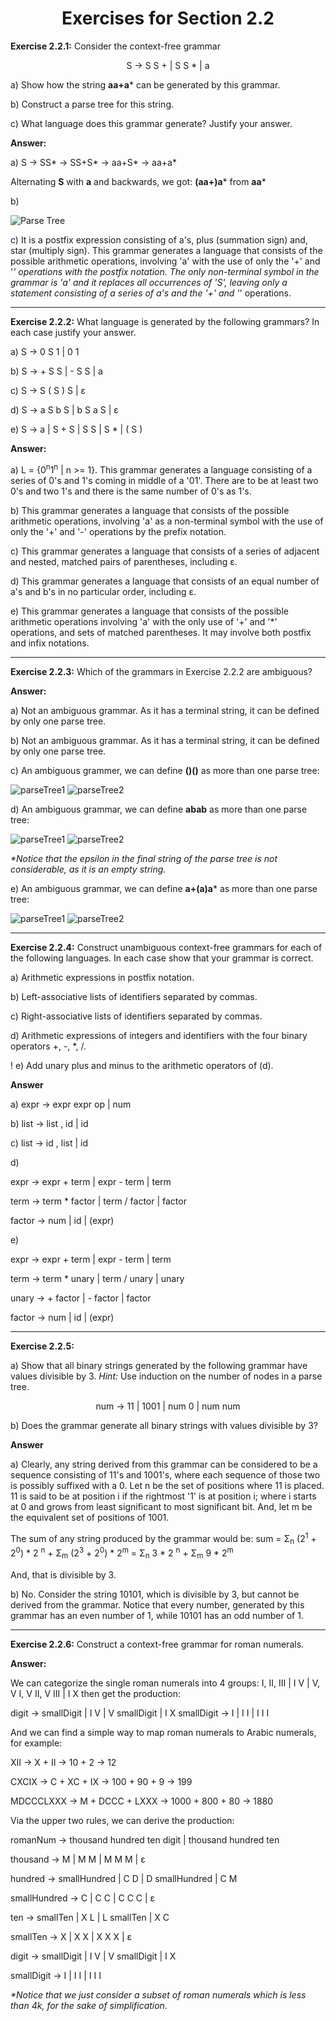 <h1 align="center">Exercises for Section 2.2</h1>

**Exercise 2.2.1:** Consider the context-free grammar

<p align="center">S &rarr; S S + | S S * | a</p>

a) Show how the string **aa+a*** can be generated by this grammar.

b) Construct a parse tree for this string.

c) What language does this grammar generate? Justify your answer.

**Answer:**

a) 
S &rarr; SS*
&rarr; SS+S*
&rarr; aa+S*
&rarr; aa+a*

Alternating **S** with **a** and backwards, we got: **(aa+)a*** from **aa***

b) 

![Parse Tree](https://user-images.githubusercontent.com/52632898/148651428-92c510fa-6c63-44ba-b584-c45440ecbf33.png)

c) It is a postfix expression consisting of a's, plus (summation sign) and, star (multiply sign).
This grammar generates a language that consists of the possible arithmetic operations,
involving 'a' with the use of only the '+' and '*' operations with the postfix notation.
The only non-terminal symbol in the grammar is 'a' and it replaces all occurrences of 'S',
leaving only a statement consisting of a series of a's and the '+' and '*' operations.

---

**Exercise 2.2.2:** What language is generated by the following grammars? In each case justify your answer.

a) S &rarr; 0 S 1 | 0 1

b) S &rarr; + S S | - S S | a

c) S &rarr; S ( S ) S | ε

d) S &rarr; a S b S | b S a S | ε

e) S &rarr; a | S + S | S S | S * | ( S )

**Answer:**

a) L = {0<sup>n</sup>1<sup>n</sup> | n >= 1}. This grammar generates a language consisting of a series of 0's and 1's coming in middle of a '01'.
There are to be at least two 0's and two 1's and there is the same number of 0's as 1's.

b) This grammar generates a language that consists of the possible arithmetic operations,
involving 'a' as a non-terminal symbol with the use of only the '+' and '-' operations by the prefix notation.

c) This grammar generates a language that consists of a series of adjacent and nested, matched pairs of parentheses, including ε.

d) This grammar generates a language that consists of an equal number of a's and b's in no particular order, including ε.

e) This grammar generates a language that consists of the possible arithmetic operations involving 'a' with the only use of '+' and '*' operations,
and sets of matched parentheses. It may involve both postfix and infix notations.

---

**Exercise 2.2.3:** Which of the grammars in Exercise 2.2.2 are ambiguous?

**Answer:**

a) Not an ambiguous grammar. As it has a terminal string, it can be defined by only one parse tree.

b) Not an ambiguous grammar. As it has a terminal string, it can be defined by only one parse tree.

c) An ambiguous grammer, we can define **()()** as more than one parse tree:

![parseTree1](https://user-images.githubusercontent.com/52632898/148659171-c6d601cc-158d-4705-90bb-17441c42dec5.png)
![parseTree2](https://user-images.githubusercontent.com/52632898/148659177-020fc103-3491-4c47-8184-f63ea778de97.png)

d) An ambiguous grammar, we can define **abab** as more than one parse tree:

![parseTree1](https://user-images.githubusercontent.com/52632898/148659567-50341f86-df8e-4c83-99a1-896c77667742.png)
![parseTree2](https://user-images.githubusercontent.com/52632898/148659570-b14d3504-36f5-4cd8-9258-42e8f5c3a814.png)

_*Notice that the epsilon in the final string of the parse tree is not considerable, as it is an empty string._ 

e) An ambiguous grammar, we can define **a+(a)a*** as more than one parse tree:

![parseTree1](https://user-images.githubusercontent.com/52632898/148660411-e2fddfd1-0069-4e3b-b0d6-2aba611c2d20.png)
![parseTree2](https://user-images.githubusercontent.com/52632898/148660413-563aa7ea-1255-42df-a25a-c72015c8d0d2.png)

---

**Exercise 2.2.4:** Construct unambiguous context-free grammars for each of the following languages.
In each case show that your grammar is correct.

a) Arithmetic expressions in postfix notation.

b) Left-associative lists of identifiers separated by commas.

c) Right-associative lists of identifiers separated by commas.

d) Arithmetic expressions of integers and identifiers with the four binary operators +, -, *, /.

! e) Add unary plus and minus to the arithmetic operators of (d).

**Answer**

a) expr &rarr; expr expr op | num

b) list &rarr; list , id | id

c) list &rarr; id , list | id

d) 

expr &rarr; expr + term | expr - term | term

term &rarr; term * factor | term / factor | factor

factor &rarr; num | id | (expr)

e)

expr &rarr; expr + term | expr - term | term

term &rarr; term * unary | term / unary | unary

unary &rarr; + factor | - factor | factor

factor &rarr; num | id | (expr)

---

**Exercise 2.2.5:**

a) Show that all binary strings generated by the following grammar have values divisible by 3.
_Hint:_ Use induction on the number of nodes in a parse tree.

<p align="center">num &rarr; 11 | 1001 | num 0 | num num</p>

b)  Does the grammar generate all binary strings with values divisible by 3?

**Answer**

a) Clearly, any string derived from this grammar can be considered to be a sequence consisting of 11's and 1001's,
where each sequence of those two is possibly suffixed with a 0. Let n be the set of positions where 11 is placed. 11 is said to be at position i if the rightmost '1' is at position i;
where i starts at 0 and grows from least significant to most significant bit. And, let m be the equivalent set of positions of 1001.

The sum of any string produced by the grammar would be: 
sum = Σ<sub>n</sub> (2<sup>1</sup> + 2<sup>0</sup>) * 2 <sup>n</sup> + Σ<sub>m</sub> (2<sup>3</sup> + 2<sup>0</sup>) * 2<sup>m</sup>
    = Σ<sub>n</sub> 3 * 2 <sup>n</sup> + Σ<sub>m</sub> 9 * 2<sup>m</sup>

And, that is divisible by 3.

b) No. Consider the string 10101, which is divisible by 3, but cannot be derived from the grammar.
Notice that every number, generated by this grammar has an even number of 1, while 10101 has an odd number of 1.

---

**Exercise 2.2.6:** Construct a context-free grammar for roman numerals.

**Answer:**

We can categorize the single roman numerals into 4 groups:
I, II, III | I V | V, V I, V II, V III | I X
then get the production:

digit &rarr; smallDigit | I V | V smallDigit | I X
smallDigit &rarr; I | I I | I I I

And we can find a simple way to map roman numerals to Arabic numerals, for example: 

XII &rarr; X + II &rarr; 10 + 2 &rarr; 12

CXCIX &rarr; C + XC + IX &rarr; 100 + 90 + 9 &rarr; 199

MDCCCLXXX &rarr; M + DCCC + LXXX &rarr; 1000 + 800 + 80 &rarr; 1880

Via the upper two rules, we can derive the production:

romanNum &rarr; thousand hundred ten digit | thousand hundred ten

thousand &rarr; M | M M | M M M | ε

hundred &rarr; smallHundred | C D | D smallHundred | C M

smallHundred &rarr; C | C C | C C C  | ε

ten &rarr; smallTen | X L | L smallTen | X C

smallTen &rarr; X | X X | X X X | ε

digit &rarr; smallDigit | I V | V smallDigit | I X

smallDigit &rarr; I | I I | I I I


_*Notice that we just consider a subset of roman numerals which is less than 4k, for the sake of simplification._
